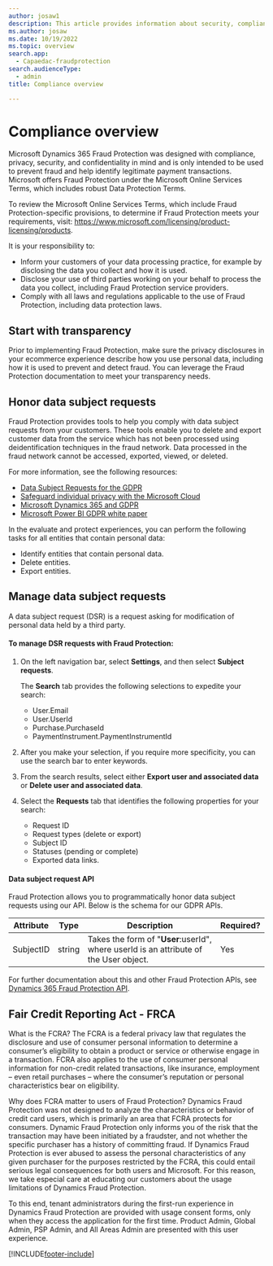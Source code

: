 ```yaml
---
author: josaw1
description: This article provides information about security, compliance, and data subject requests.
ms.author: josaw
ms.date: 10/19/2022
ms.topic: overview
search.app: 
  - Capaedac-fraudprotection
search.audienceType:
  - admin
title: Compliance overview

---
```


# Compliance overview

Microsoft Dynamics 365 Fraud Protection was designed with compliance, privacy, security, and confidentiality in mind and is only intended to be used to prevent fraud and help identify legitimate payment transactions. Microsoft offers Fraud Protection under the Microsoft Online Services Terms, which includes robust Data Protection Terms.

To review the Microsoft Online Services Terms, which include Fraud Protection-specific provisions, to determine if Fraud Protection meets your requirements, visit: https://www.microsoft.com/licensing/product-licensing/products.

It is your responsibility to:

- Inform your customers of your data processing practice, for example by disclosing the data you collect and how it is used. 
- Disclose your use of third parties working on your behalf to process the data you collect, including Fraud Protection service providers. 
- Comply with all laws and regulations applicable to the use of Fraud Protection, including data protection laws. 

## Start with transparency 

Prior to implementing Fraud Protection, make sure the privacy disclosures in your ecommerce experience describe how you use personal data, including how it is used to prevent and detect fraud. You can leverage the Fraud Protection documentation to meet your transparency needs. 

## Honor data subject requests

Fraud Protection provides tools to help you comply with data subject requests from your customers. These tools enable you to delete and export customer data from the service which has not been processed using deidentification techniques in the fraud network. Data processed in the fraud network cannot be accessed, exported, viewed, or deleted. 

For more information, see the following resources:
- [Data Subject Requests for the GDPR](/microsoft-365/compliance/gdpr-data-subject-requests)
- [Safeguard individual privacy with the Microsoft Cloud](https://www.microsoft.com/trustcenter/privacy/gdpr/gdpr-overview)
- [Microsoft Dynamics 365 and GDPR](/dynamics365/get-started/gdpr/index)
- [Microsoft Power BI GDPR white paper](https://powerbi.microsoft.com/blog/power-bi-gdpr-whitepaper-is-now-available/)

In the evaluate and protect experiences, you can perform the following tasks for all entities that contain personal data:

- Identify entities that contain personal data.
- Delete entities.
- Export entities.

## Manage data subject requests

A data subject request (DSR) is a request asking for modification of personal data held by a third party. 

#### To manage DSR requests with Fraud Protection:

1. On the left navigation bar, select **Settings**, and then select **Subject requests**. 

    The **Search** tab provides the following selections to expedite your search:

    - User.Email
    - User.UserId
    - Purchase.PurchaseId
    - PaymentInstrument.PaymentInstrumentId

1. After you make your selection, if you require more specificity, you can use the search bar to enter keywords. 
1. From the search results, select either **Export user and associated data** or **Delete user and associated data**.
1. Select the **Requests** tab that identifies the following properties for your search:

    - Request ID
    - Request types (delete or export)
    - Subject ID
    - Statuses (pending or complete)
    - Exported data links.

#### Data subject request API

Fraud Protection allows you to programmatically honor data subject requests using our API. Below is the schema for our GDPR APIs.


| Attribute                   | Type     | Description | Required? |
|-----------------------------|----------|-------------|---------|
| SubjectID                   | string   | Takes the form of "**User**:userId", where userId is an attribute of the User object. | Yes |



For further documentation about this and other Fraud Protection APIs, see [Dynamics 365 Fraud Protection API](https://go.microsoft.com/fwlink/?linkid=2084942).

## Fair Credit Reporting Act - FRCA
What is the FCRA? The FCRA is a federal privacy law that regulates the disclosure and use of consumer personal information to determine a consumer’s eligibility to obtain a product or service or otherwise engage in a transaction. FCRA also applies to the use of consumer personal information for non-credit related transactions, like insurance, employment – even retail purchases – where the consumer’s reputation or personal characteristics bear on eligibility. 

Why does FCRA matter to users of Fraud Protection? Dynamics Fraud Protection was not designed to analyze the characteristics or behavior of credit card users, which is primarily an area that FCRA protects for consumers. Dynamic Fraud Protection only  informs you of the risk that the transaction may have been initiated by a fraudster, and not whether the specific purchaser has a history of committing fraud. If Dynamics Fraud Protection is ever abused to assess the personal characteristics of any given purchaser for the purposes restricted by the FCRA, this could entail serious legal consequences for both users and Microsoft. For this reason, we take especial care at educating our customers about the usage limitations of Dynamics Fraud Protection.

To this end, tenant administrators during the first-run experience in Dynamics Fraud Protection are provided with usage consent forms, only when they access the application for the first time. Product Admin, Global Admin, PSP Admin, and All Areas Admin are presented with this user experience. 

[!INCLUDE[footer-include](includes/footer-banner.md)]
